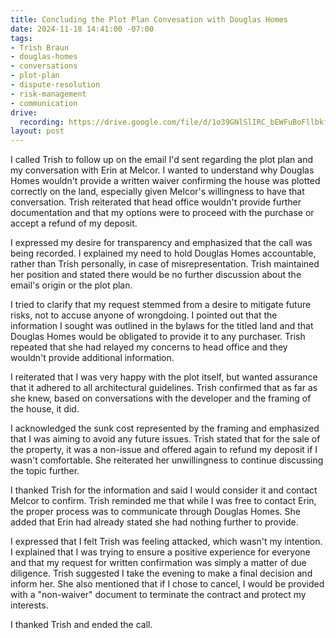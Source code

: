 ```yaml
---
title: Concluding the Plot Plan Convesation with Douglas Homes
date: 2024-11-18 14:41:00 -07:00
tags:
- Trish Braun
- douglas-homes
- conversations
- plot-plan
- dispute-resolution
- risk-management
- communication
drive:
  recording: https://drive.google.com/file/d/1o39GNlSlIRC_bEWFuBoFllbkfIjU1drk/view?usp=drive_link
layout: post
---
```


I called Trish to follow up on the email I'd sent regarding the plot plan and my conversation with Erin at Melcor.  I wanted to understand why Douglas Homes wouldn't provide a written waiver confirming the house was plotted correctly on the land, especially given Melcor's willingness to have that conversation. Trish reiterated that head office wouldn't provide further documentation and that my options were to proceed with the purchase or accept a refund of my deposit.

I expressed my desire for transparency and emphasized that the call was being recorded. I explained my need to hold Douglas Homes accountable, rather than Trish personally, in case of misrepresentation.  Trish maintained her position and stated there would be no further discussion about the email's origin or the plot plan.

I tried to clarify that my request stemmed from a desire to mitigate future risks, not to accuse anyone of wrongdoing. I pointed out that the information I sought was outlined in the bylaws for the titled land and that Douglas Homes would be obligated to provide it to any purchaser.  Trish repeated that she had relayed my concerns to head office and they wouldn't provide additional information.

I reiterated that I was very happy with the plot itself, but wanted assurance that it adhered to all architectural guidelines. Trish confirmed that as far as she knew, based on conversations with the developer and the framing of the house, it did.

I acknowledged the sunk cost represented by the framing and emphasized that I was aiming to avoid any future issues. Trish stated that for the sale of the property, it was a non-issue and offered again to refund my deposit if I wasn't comfortable. She reiterated her unwillingness to continue discussing the topic further.

I thanked Trish for the information and said I would consider it and contact Melcor to confirm. Trish reminded me that while I was free to contact Erin, the proper process was to communicate through Douglas Homes. She added that Erin had already stated she had nothing further to provide.

I expressed that I felt Trish was feeling attacked, which wasn't my intention. I explained that I was trying to ensure a positive experience for everyone and that my request for written confirmation was simply a matter of due diligence. Trish suggested I take the evening to make a final decision and inform her.  She also mentioned that if I chose to cancel, I would be provided with a "non-waiver" document to terminate the contract and protect my interests.

I thanked Trish and ended the call.